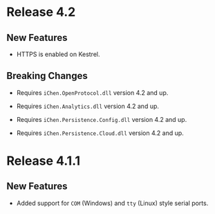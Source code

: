 Release 4.2
===========

New Features
------------

- HTTPS is enabled on Kestrel.

Breaking Changes
----------------

- Requires `iChen.OpenProtocol.dll` version 4.2 and up.

- Requires `iChen.Analytics.dll` version 4.2 and up.

- Requires `iChen.Persistence.Config.dll` version 4.2 and up.

- Requires `iChen.Persistence.Cloud.dll` version 4.2 and up.


Release 4.1.1
=============

New Features
------------

- Added support for `COM` (Windows) and `tty` (Linux) style serial ports.
